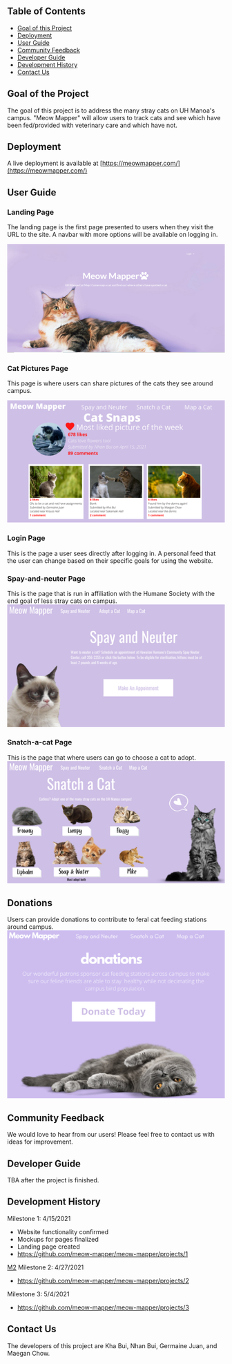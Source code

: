 ## Table of Contents

* [Goal of this Project](#goal-of-this-project)
* [Deployment](#deployment)
* [User Guide](#user-guide)
* [Community Feedback](#community-feedback)
* [Developer Guide](#developer-guide)
* [Development History](#development-history)
* [Contact Us](#contact-us)

## Goal of the Project

The goal of this project is to address the many stray cats on UH Manoa's campus. "Meow Mapper" will allow users to track cats and see which have been fed/provided with veterinary care and which have not. 


## Deployment

A live deployment is available at [https://meowmapper.com/](https://meowmapper.com/)


## User Guide

### Landing Page

The landing page is the first page presented to users when they visit the URL to the site. A navbar with more options will be available on logging in. 

![](Images/landingNew.PNG)


### Cat Pictures Page

This page is where users can share pictures of the cats they see around campus. 

![](Images/cat-snaps-mockup.png)

### Login Page

This is the page a user sees directly after logging in. A personal feed that the user can change based on their specific goals for using the website.

### Spay-and-neuter Page

This is the page that is run in affiliation with the Humane Society with the end goal of less stray cats on campus. 
![](Images/Neuter.png)

### Snatch-a-cat Page

This is the page that where users can go to choose a cat to adopt. 
![](Images/Snatch.png)

## Donations

Users can provide donations to contribute to feral cat feeding stations around campus.
![](Images/Donate.png)

## Community Feedback

We would love to hear from our users! Please feel free to contact us with ideas for improvement. 


## Developer Guide

TBA after the project is finished.


## Development History

Milestone 1: 4/15/2021
- Website functionality confirmed
- Mockups for pages finalized
- Landing page created
- https://github.com/meow-mapper/meow-mapper/projects/1

<a href="https://github.com/meow-mapper/meow-mapper/projects/2" title="About Me">M2</a>
Milestone 2: 4/27/2021
- https://github.com/meow-mapper/meow-mapper/projects/2

Milestone 3: 5/4/2021
- https://github.com/meow-mapper/meow-mapper/projects/3

## Contact Us

The developers of this project are Kha Bui, Nhan Bui, Germaine Juan, and Maegan Chow.


